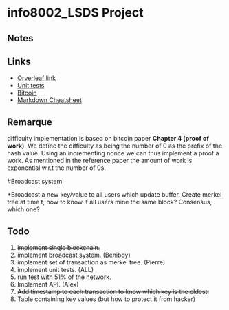 # info8002_LSDS Project

## Notes

## Links

- [Orverleaf link](https://www.overleaf.com/5154783312jffsnfwyqfqp)
- [Unit tests](https://docs.python.org/3.5/library/unittest.html)
- [Bitcoin](https://bitcoin.org/bitcoin.pdf)
- [Markdown Cheatsheet](https://github.com/adam-p/markdown-here/wiki/Markdown-Cheatsheet)

## Remarque

difficulty implementation is based on bitcoin paper __Chapter 4 (proof of work)__.
We define the difficulty as being the number of 0 as the prefix of the hash value.
Using an incrementing nonce we can thus implement a proof a work. As mentioned in
the reference paper the amount of work is exponential w.r.t the number of 0s.

#Broadcast system
  
  *Broadcast a new key/value to all users which update buffer. Create merkel tree at time t,
   how to know if all users mine the same block? Consensus, which one?

## Todo

1. ~~implement single blockchain.~~
2. implement broadcast system. (Beniboy)
3. implement set of transaction as merkel tree. (Pierre)
4. implement unit tests. (ALL)
5. run test with 51% of the network.
6. Implement API. (Alex)
7. ~~Add timestamp to each transaction to know which key is the oldest.~~
8. Table containing key values (but how to protect it from hacker)
